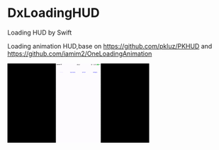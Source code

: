 # DxLoadingHUD
Loading HUD by Swift

Loading animation HUD,base on https://github.com/pkluz/PKHUD and https://github.com/iamim2/OneLoadingAnimation

 ![image](https://github.com/StevenDXC/DxLoadingHUD/blob/master/Image/demo.gif)
